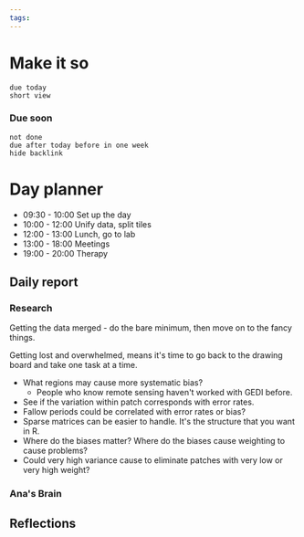 ```yaml
---
tags:
---
```

# Make it so
```tasks
due today
short view
```
### Due soon
```tasks
not done
due after today before in one week
hide backlink
```
# Day planner
- 09:30 - 10:00 Set up the day
- 10:00 - 12:00 Unify data, split tiles
- 12:00 - 13:00 Lunch, go to lab
- 13:00 - 18:00 Meetings
- 19:00 - 20:00 Therapy 
## Daily report
### Research
Getting the data merged - do the bare minimum, then move on to the fancy things.

Getting lost and overwhelmed, means it's time to go back to the drawing board and take one task at a time.

- What regions may cause more systematic bias?
	- People who know remote sensing haven't worked with GEDI before.
- See if the variation within patch corresponds with error rates.
- Fallow periods could be correlated with error rates or bias?
- Sparse matrices can be easier to handle. It's the structure that you want in R.
- Where do the biases matter? Where do the biases cause weighting to cause problems?
- Could very high variance cause to eliminate patches with very low or very high weight?






### Ana's Brain


## Reflections

